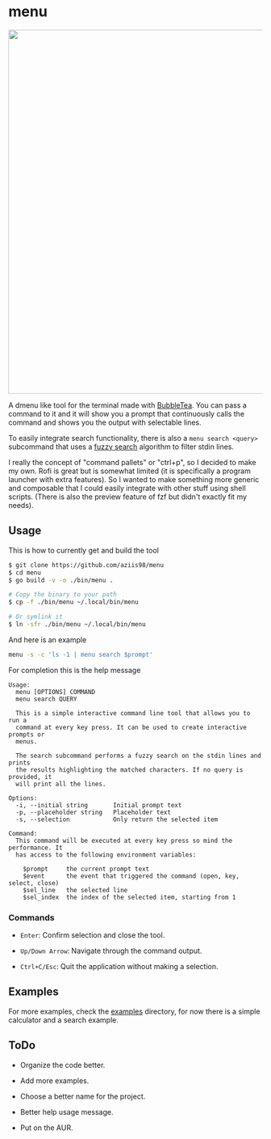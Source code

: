 # menu

<p align="center">
<img width="720" src="https://github.com/user-attachments/assets/d1a7021d-bb5f-4476-b20b-aca3567ead89" />    
</p>

A dmenu like tool for the terminal made with [BubbleTea](https://github.com/charmbracelet/bubbletea). You can pass a command to it and it will show you a prompt that continuously calls the command and shows you the output with selectable lines.

To easily integrate search functionality, there is also a `menu search <query>` subcommand that uses a [fuzzy search](https://github.com/sahilm/fuzzy) algorithm to filter stdin lines.

I really the concept of "command pallets" or "ctrl+p", so I decided to make my own. Rofi is great but is somewhat limited (it is specifically a program launcher with extra features). So I wanted to make something more generic and composable that I could easily integrate with other stuff using shell scripts. (There is also the preview feature of fzf but didn't exactly fit my needs).

## Usage

This is how to currently get and build the tool

```bash
$ git clone https://github.com/aziis98/menu
$ cd menu
$ go build -v -o ./bin/menu .

# Copy the binary to your path
$ cp -f ./bin/menu ~/.local/bin/menu

# Or symlink it
$ ln -sfr ./bin/menu ~/.local/bin/menu
```

And here is an example

```bash
menu -s -c 'ls -1 | menu search $prompt'
```

For completion this is the help message

```
Usage:
  menu [OPTIONS] COMMAND
  menu search QUERY

  This is a simple interactive command line tool that allows you to run a
  command at every key press. It can be used to create interactive prompts or
  menus.

  The search subcommand performs a fuzzy search on the stdin lines and prints
  the results highlighting the matched characters. If no query is provided, it
  will print all the lines.

Options:
  -i, --initial string       Initial prompt text
  -p, --placeholder string   Placeholder text
  -s, --selection            Only return the selected item

Command:
  This command will be executed at every key press so mind the performance. It
  has access to the following environment variables:

    $prompt     the current prompt text
    $event      the event that triggered the command (open, key, select, close)
    $sel_line   the selected line
    $sel_index  the index of the selected item, starting from 1
```

### Commands

- `Enter`: Confirm selection and close the tool.

- `Up/Down Arrow`: Navigate through the command output.

- `Ctrl+C/Esc`: Quit the application without making a selection.

## Examples

For more examples, check the [examples](./examples) directory, for now there is a simple calculator and a search example.

## ToDo

- Organize the code better.

- Add more examples.

- Choose a better name for the project.

- Better help usage message.

- Put on the AUR.
